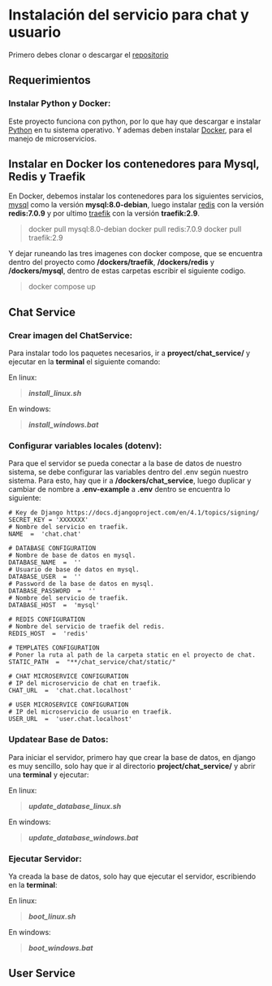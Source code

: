 
# Instalación del servicio para chat y usuario

Primero debes clonar o descargar el [repositorio](https://github.com/j0k3rD/real_time_chat_project)

## Requerimientos

### Instalar Python y Docker:

Este proyecto funciona con python, por lo que hay que descargar e instalar [Python](https://www.python.org/downloads/) en tu sistema operativo.
Y ademas deben instalar [Docker](https://docs.docker.com/get-docker/), para el manejo de microservicios.

## Instalar en Docker los contenedores para Mysql, Redis y Traefik

En Docker, debemos instalar los contenedores para los siguientes servicios, [mysql](https://hub.docker.com/_/mysql) como la versión **mysql:8.0-debian**, luego instalar [redis](https://hub.docker.com/_/redis) con la versión **redis:7.0.9** y por ultimo [traefik](https://hub.docker.com/_/traefik) con la versión **traefik:2.9**.
> docker pull mysql:8.0-debian
> docker pull redis:7.0.9
> docker pull traefik:2.9

Y dejar runeando las tres imagenes con docker compose, que se encuentra dentro del proyecto como **/dockers/traefik**, **/dockers/redis** y **/dockers/mysql**, dentro de estas carpetas escribir el siguiente codigo.

> docker compose up

## Chat Service

### Crear imagen del ChatService:

Para instalar todo los paquetes necesarios, ir a **proyect/chat_service/** y ejecutar en la **terminal** el siguiente comando:

En linux:

> ***install_linux.sh***

En windows:

> ***install_windows.bat***

### Configurar variables locales (dotenv):

Para que el servidor se pueda conectar a la base de datos de nuestro sistema, se debe configurar las variables dentro del .env según nuestro sistema. Para esto, hay que ir a **/dockers/chat_service**, luego duplicar y cambiar de nombre a **.env-example** a **.env** dentro se encuentra lo siguiente:

```
# Key de Django https://docs.djangoproject.com/en/4.1/topics/signing/
SECRET_KEY = 'XXXXXXX'
# Nombre del servicio en traefik.
NAME  =  'chat.chat'

# DATABASE CONFIGURATION 
# Nombre de base de datos en mysql.
DATABASE_NAME  =  ''
# Usuario de base de datos en mysql.
DATABASE_USER  =  ''
# Password de la base de datos en mysql.
DATABASE_PASSWORD  =  ''
# Nombre del servicio de traefik.
DATABASE_HOST  =  'mysql'

# REDIS CONFIGURATION
# Nombre del servicio de traefik del redis.
REDIS_HOST  =  'redis'

# TEMPLATES CONFIGURATION
# Poner la ruta al path de la carpeta static en el proyecto de chat.
STATIC_PATH  =  "**/chat_service/chat/static/"

# CHAT MICROSERVICE CONFIGURATION
# IP del microservicio de chat en traefik.
CHAT_URL  =  'chat.chat.localhost'

# USER MICROSERVICE CONFIGURATION
# IP del microservicio de usuario en traefik.
USER_URL  =  'user.chat.localhost'
```

### Updatear Base de Datos:

Para iniciar el servidor, primero hay que crear la base de datos, en django es muy sencillo, solo hay que ir al directorio **project/chat_service/** y abrir una **terminal** y ejecutar:

En linux:

>***update_database_linux.sh***

En windows:

>***update_database_windows.bat***

### Ejecutar Servidor:

Ya creada la base de datos, solo hay que ejecutar el servidor, escribiendo en la **terminal**:

En linux:

>***boot_linux.sh***

En windows:

>***boot_windows.bat***

## User Service
